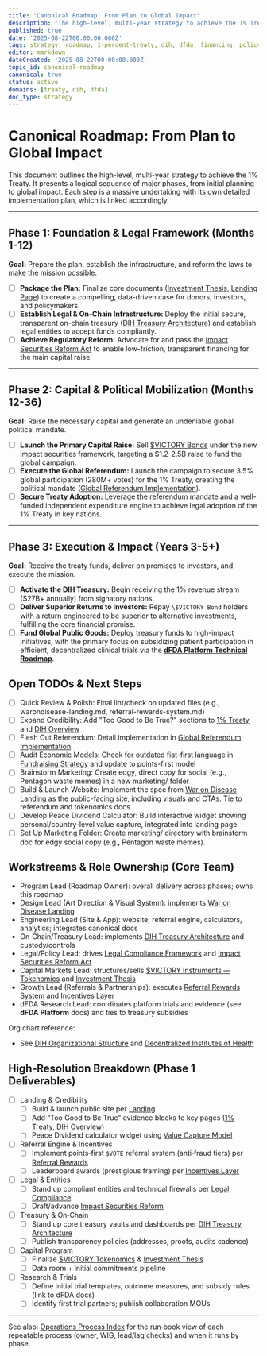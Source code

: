 ```yaml
---
title: "Canonical Roadmap: From Plan to Global Impact"
description: "The high-level, multi-year strategy to achieve the 1% Treaty, fund the DIH, and execute the mission, from initial planning to global impact."
published: true
date: '2025-08-22T00:00:00.000Z'
tags: strategy, roadmap, 1-percent-treaty, dih, dfda, financing, policy
editor: markdown
dateCreated: '2025-08-22T00:00:00.000Z'
topic_id: canonical-roadmap
canonical: true
status: active
domains: [treaty, dih, dfda]
doc_type: strategy
---
```


# Canonical Roadmap: From Plan to Global Impact

This document outlines the high-level, multi-year strategy to achieve the 1% Treaty. It presents a logical sequence of major phases, from initial planning to global impact. Each step is a massive undertaking with its own detailed implementation plan, which is linked accordingly.

---

## Phase 1: Foundation & Legal Framework (Months 1-12)

**Goal:** Prepare the plan, establish the infrastructure, and reform the laws to make the mission possible.

- [ ] **Package the Plan:** Finalize core documents ([Investment Thesis](../economic-models/victory-bond-investment-thesis.md), [Landing Page](./warondisease-landing.md)) to create a compelling, data-driven case for donors, investors, and policymakers.
- [ ] **Establish Legal & On-Chain Infrastructure:** Deploy the initial secure, transparent on-chain treasury ([DIH Treasury Architecture](../features/treasury/dih-treasury-architecture.md)) and establish legal entities to accept funds compliantly.
- [ ] **Achieve Regulatory Reform:** Advocate for and pass the [Impact Securities Reform Act](../regulatory/impact-securities-reform.md) to enable low-friction, transparent financing for the main capital raise.

---

## Phase 2: Capital & Political Mobilization (Months 12-36)

**Goal:** Raise the necessary capital and generate an undeniable global political mandate.

- [ ] **Launch the Primary Capital Raise:** Sell [\$VICTORY Bonds](./1-percent-treaty/victory-bonds-tokenomics.md) under the new impact securities framework, targeting a \$1.2-2.5B raise to fund the global campaign.
- [ ] **Execute the Global Referendum:** Launch the campaign to secure 3.5% global participation (280M+ votes) for the 1% Treaty, creating the political mandate ([Global Referendum Implementation](./referendum/global-referendum-implementation.md)).
- [ ] **Secure Treaty Adoption:** Leverage the referendum mandate and a well-funded independent expenditure engine to achieve legal adoption of the 1% Treaty in key nations.

---

## Phase 3: Execution & Impact (Years 3-5+)

**Goal:** Receive the treaty funds, deliver on promises to investors, and execute the mission.

- [ ] **Activate the DIH Treasury:** Begin receiving the 1% revenue stream (\$27B+ annually) from signatory nations.
- [ ] **Deliver Superior Returns to Investors:** Repay `\$VICTORY Bond` holders with a return engineered to be superior to alternative investments, fulfilling the core financial promise.
- [ ] **Fund Global Public Goods:** Deploy treasury funds to high-impact initiatives, with the primary focus on subsidizing patient participation in efficient, decentralized clinical trials via the **[dFDA Platform Technical Roadmap](../features/dfda-roadmap.md)**.

## Open TODOs & Next Steps

- [ ] Quick Review & Polish: Final lint/check on updated files (e.g., warondisease-landing.md, referral-rewards-system.md)
- [ ] Expand Credibility: Add "Too Good to Be True?" sections to [1% Treaty](./1-percent-treaty/1-percent-treaty.md) and [DIH Overview](./1-percent-treaty/decentralized-institutes-of-health.md)
- [ ] Flesh Out Referendum: Detail implementation in [Global Referendum Implementation](./referendum/global-referendum-implementation.md)
- [ ] Audit Economic Models: Check for outdated fiat-first language in [Fundraising Strategy](../economic-models/fundraising-strategy.md) and update to points-first model
- [ ] Brainstorm Marketing: Create edgy, direct copy for social (e.g., Pentagon waste memes) in a new marketing/ folder
- [ ] Build & Launch Website: Implement the spec from [War on Disease Landing](./warondisease-landing.md) as the public-facing site, including visuals and CTAs. Tie to referendum and tokenomics docs.
- [ ] Develop Peace Dividend Calculator: Build interactive widget showing personal/country-level value capture, integrated into landing page.
- [ ] Set Up Marketing Folder: Create marketing/ directory with brainstorm doc for edgy social copy (e.g., Pentagon waste memes).

## Workstreams & Role Ownership (Core Team)

- Program Lead (Roadmap Owner): overall delivery across phases; owns this roadmap
- Design Lead (Art Direction & Visual System): implements [War on Disease Landing](./warondisease-landing.md)
- Engineering Lead (Site & App): website, referral engine, calculators, analytics; integrates canonical docs
- On‑Chain/Treasury Lead: implements [DIH Treasury Architecture](../features/treasury/dih-treasury-architecture.md) and custody/controls
- Legal/Policy Lead: drives [Legal Compliance Framework](./legal-compliance-framework.md) and [Impact Securities Reform Act](../regulatory/impact-securities-reform.md)
- Capital Markets Lead: structures/sells [\$VICTORY Instruments — Tokenomics](./1-percent-treaty/victory-bonds-tokenomics.md) and [Investment Thesis](../economic-models/victory-bond-investment-thesis.md)
- Growth Lead (Referrals & Partnerships): executes [Referral Rewards System](./referral-rewards-system.md) and [Incentives Layer](./incentives-layer.md)
- dFDA Research Lead: coordinates platform trials and evidence (see **dFDA Platform** docs) and ties to treasury subsidies

Org chart reference:
- See [DIH Organizational Structure](./1-percent-treaty/dih-org-structure.md) and [Decentralized Institutes of Health](./1-percent-treaty/decentralized-institutes-of-health.md)

## High‑Resolution Breakdown (Phase 1 Deliverables)

- [ ] Landing & Credibility
  - [ ] Build & launch public site per [Landing](./warondisease-landing.md)
  - [ ] Add “Too Good to Be True” evidence blocks to key pages ([1% Treaty](./1-percent-treaty/1-percent-treaty.md), [DIH Overview](./1-percent-treaty/decentralized-institutes-of-health.md))
  - [ ] Peace Dividend calculator widget using [Value Capture Model](../economic-models/peace-dividend-value-capture.md)
- [ ] Referral Engine & Incentives
  - [ ] Implement points‑first `$VOTE` referral system (anti‑fraud tiers) per [Referral Rewards](./referral-rewards-system.md)
  - [ ] Leaderboard awards (prestigious framing) per [Incentives Layer](./incentives-layer.md)
- [ ] Legal & Entities
  - [ ] Stand up compliant entities and technical firewalls per [Legal Compliance](./legal-compliance-framework.md)
  - [ ] Draft/advance [Impact Securities Reform](../regulatory/impact-securities-reform.md)
- [ ] Treasury & On‑Chain
  - [ ] Stand up core treasury vaults and dashboards per [DIH Treasury Architecture](../features/treasury/dih-treasury-architecture.md)
  - [ ] Publish transparency policies (addresses, proofs, audits cadence)
- [ ] Capital Program
  - [ ] Finalize [\$VICTORY Tokenomics](./1-percent-treaty/victory-bonds-tokenomics.md) & [Investment Thesis](../economic-models/victory-bond-investment-thesis.md)
  - [ ] Data room + initial commitments pipeline
- [ ] Research & Trials
  - [ ] Define initial trial templates, outcome measures, and subsidy rules (link to dFDA docs)
  - [ ] Identify first trial partners; publish collaboration MOUs

---

See also: [Operations Process Index](../operations/process-index.md) for the run‑book view of each repeatable process (owner, WIG, lead/lag checks) and when it runs by phase.